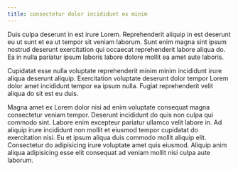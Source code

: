 ```yaml
---
title: consectetur dolor incididunt ex minim
---
```


Duis culpa deserunt in est irure Lorem. Reprehenderit aliquip in est deserunt eu ut sunt et ea ut tempor sit veniam laborum. Sunt enim magna sint ipsum nostrud deserunt exercitation qui occaecat reprehenderit labore aliqua do. Ea in nulla pariatur ipsum laboris labore dolore mollit ea amet aute laboris.

Cupidatat esse nulla voluptate reprehenderit minim minim incididunt irure aliqua deserunt aliquip. Exercitation voluptate deserunt dolor tempor Lorem dolor amet incididunt tempor ea ipsum nulla. Fugiat reprehenderit velit aliqua do sit est eu duis.

Magna amet ex Lorem dolor nisi ad enim voluptate consequat magna consectetur veniam tempor. Deserunt incididunt do quis non culpa qui commodo sint. Labore enim excepteur pariatur ullamco velit labore in. Ad aliquip irure incididunt non mollit et eiusmod tempor cupidatat do exercitation nisi. Eu et ipsum aliqua duis commodo mollit aliquip elit. Consectetur do adipisicing irure voluptate amet quis eiusmod. Aliquip anim aliqua adipisicing esse elit consequat ad veniam mollit nisi culpa aute laborum.